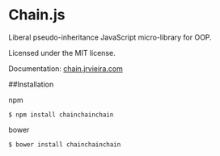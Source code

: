 # Chain.js
Liberal pseudo-inheritance JavaScript micro-library for OOP.

Licensed under the MIT license.

Documentation:
[chain.jrvieira.com](http://chain.jrvieira.com)

##Installation

npm

	$ npm install chainchainchain

bower

	$ bower install chainchainchain